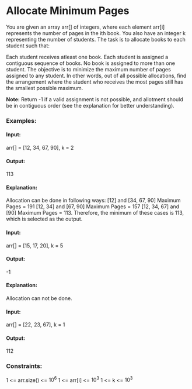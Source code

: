 # Allocate Minimum Pages
You are given an array arr[] of integers, where each element arr[i] represents the number of pages in the ith book. You also have an integer k representing the number of students. The task is to allocate books to each student such that:

Each student receives atleast one book.
Each student is assigned a contiguous sequence of books.
No book is assigned to more than one student.
The objective is to minimize the maximum number of pages assigned to any student. In other words, out of all possible allocations, find the arrangement where the student who receives the most pages still has the smallest possible maximum.

**Note:** 
Return -1 if a valid assignment is not possible, and allotment should be in contiguous order (see the explanation for better understanding).

### Examples:
#### Input:
arr[] = [12, 34, 67, 90], k = 2
#### Output:
113
#### Explanation:
Allocation can be done in following ways:
[12] and [34, 67, 90] Maximum Pages = 191
[12, 34] and [67, 90] Maximum Pages = 157
[12, 34, 67] and [90] Maximum Pages = 113.
Therefore, the minimum of these cases is 113, which is selected as the output.

#### Input:
arr[] = [15, 17, 20], k = 5
#### Output:
-1
#### Explanation:
Allocation can not be done.

#### Input:
arr[] = [22, 23, 67], k = 1
#### Output:
112

### Constraints:
1 <=  arr.size() <= $`10^6`$
1 <= arr[i] <= $`10^3`$
1 <= k <= $`10^3`$ 

